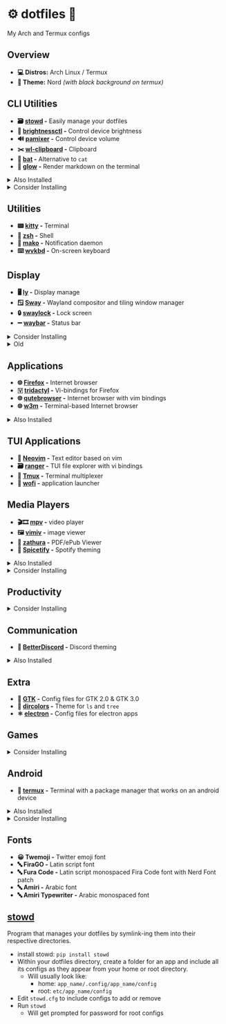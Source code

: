 # ⚙️ dotfiles 🔧

My Arch and Termux configs

## Overview

- **💻 Distros:** Arch Linux / Termux
- **🎨 Theme:** Nord _(with black background on termux)_

## CLI Utilities

- **🗃️ [stowd](stowd) -** Easily manage your dotfiles
- **🔆 [brightnessctl](brightnessctl) -** Control device brightness
- **🔊 [pamixer](pamixer) -** Control device volume
- **✂️ [wl-clipboard](wl-clipboard) -** Clipboard
- **📄 [bat](bat) -** Alternative to `cat`
- **🌟 [glow](glow) -** Render markdown on the terminal
<details>
  <summary>Also Installed</summary>

- **📂 exa -** Modern `ls` ![][osi]
- **🔍 fd -** Alternative to `find`
- **🗜 atool -** Manage archives (zit, tar, etc.)
- **📖 tldr -** Simplified man pages
- **🔨 ansible -**
- **🔗 stow -** Symlink manager for dotfiles
- **#️⃣ tea -** CLI tool to manage gitea
- **#️⃣ gh -** CLI tool to manage github
</details>
<details>
  <summary>Consider Installing</summary>

- **🗄️ [duf](https://github.com/muesli/duf) -** `df` alternative
- **🔎 [fzf](https://github.com/junegunn/fzf) -** CLI fuzzy finder
- **🔔 [undistract-me](https://github.com/jml/undistract-me) -** Notifies when slow terminal commands finish
- **🤬 [The Fuck](https://github.com/nvbn/thefuck) -** Corrects last console command
- **🌳 [broot](https://github.com/Canop/broot) -** a usable `tree`
</details>

## Utilities

- **📟 [kitty](kitty) -** Terminal
- **🐚 [zsh](zsh) -** Shell
- **🔔 [mako](mako) -** Notification daemon
- **⌨️ [wvkbd](wvkbd) -** On-screen keyboard

## Display

- **🖥 [ly](ly) -** Display manage
- **🪟 [Sway](sway) -** Wayland compositor and tiling window manager
- **🔒 [swaylock](swaylock) -** Lock screen
- **➖ [waybar](waybar) -** Status bar
<details>
  <summary>Consider Installing</summary>

- **swayidle -**
</details>
<details>
  <summary>Old</summary>

- **🪟 [river](river) -** Wayland compositor and tiling window manager
- **🪟 qtile -** Windows Manager configured in python\
- **⚙ Xresources -** Config files for Xresources
</details>

## Applications

- **🌐 [Firefox](firefox) -** Internet browser
- **🇻 [tridactyl](tridactyl) -** Vi-bindings for Firefox
- **🌐 [qutebrowser](qutebrowser) -** Internet browser with vim bindings
- **🌐 [w3m](w3m) -** Terminal-based Internet browser
<details>
  <summary>Also Installed</summary>

- **🔐 Bitwarden -** Password manager
- **🔄 Syncthing -** File sync
</details>

## TUI Applications

- **📝 [Neovim](neovim) -** Text editor based on vim
- **🗃 [ranger](ranger) -** TUI file explorer with vi bindings
- **🔳 [Tmux](tmux) -** Terminal multiplexer
- **🚀 [wofi](wofi) -** application launcher

## Media Players

- **🎬🎞️ [mpv](mpv) -** video player
- **🖼️ [vimiv](vimiv) -** image viewer
- **📃 [zathura](zathura) -** PDF/ePub Viewer
- **🎨 [Spicetify](spicetify) -** Spotify theming
<details>
  <summary>Also Installed</summary>

- **🎵🎶 Spotify -** Spotify client
</details>
<details>
  <summary>Consider Installing</summary>

- **🖼️ [imv](imv) -** image viewer
- **🖼️ [mvi](mvi) -** image viewer
- **🔤 [OSD Lyrics](https://github.com/osdlyrics/osdlyrics) -** Show synced lyrics with your favorite media player on Linux
</details>

## Productivity

<details>
  <summary>Consider Installing</summary>

- **🗓️ [calcurse](calcurse) -** TUI calendar
- **📝📋 [Taskwarrior](taskwarrior) -** TUI TODO list
- **📄 [LibreOffice](https://www.libreoffice.org/) -** Office suite
- **📄 [Calligra](https://www.libreoffice.org/) -** Office suite
</details>

## Communication

- **🎨 [BetterDiscord](betterdiscord) -** Discord theming
<details>
  <summary>Also Installed</summary>

- **💬 Discord -** Discord client
- **💬 Element -** Matrix client
- **💬 Telegram -** Telegram client
- **💬 Signal -** Signal client
</details>

## Extra

- **🎨 [GTK](gtk) -** Config files for GTK 2.0 & GTK 3.0
- **🎨 [dircolors](dircolors) -** Theme for `ls` and `tree`
- **⚛️ [electron](electron) -** Config files for electron apps

## Games

<details>
  <summary>Consider Installing</summary>

- **🎮 [0 A.D.](https://play0ad.com/) -** A free, open-source, historical Real Time Strategy (RTS) game
- **🎮 [FreeCiv](https://www.freeciv.org/) -** A Free and Open Source empire-building strategy game inspired by the history of human civilization
- **🎮 [Heroic](https://heroicgameslauncher.com/) -** Open Source GOG and Epic games launcher
</details>

## Android

- **📱 [termux](termux) -** Terminal with a package manager that works on an android device
<details>
  <summary>Also Installed</summary>

- **📱 KDE Connect -** Connect to Android phone and other devices
- **📱 srccpy -** Display and control your Android device
</details>
<details>
  <summary>Consider Installing</summary>

- **📱 [Anbox](https://anbox.io/) -** Run Android applications on any GNU/Linux operating system.
- **📱 [Waydroid](https://waydro.id/) -** Waydroid uses a container-based approach to boot a full Android system on a regular GNU/Linux system like Ubuntu.
- **📱 [guiscrcpy](https://github.com/srevinsaju/guiscrcpy) -** Open Source GUI based Android Screen Mirroring System
</details>

## Fonts

- **😀 Twemoji -** Twitter emoji font
- **🔤 FiraGO -** Latin script font
- **🔤 Fura Code -** Latin script monospaced Fira Code font with Nerd Font patch
- **🔤 Amiri -** Arabic font
- **🔤 Amiri Typewriter -** Arabic monospaced font

## [stowd](https://github.com/ghassan0/stowd)

Program that manages your dotfiles by symlink-ing them into their respective directories.

- install stowd: `pip install stowd`
- Within your dotfiles directory, create a folder for an app and include all its configs as they appear from your home or root directory.
  - Will usually look like:
    - home: `app_name/.config/app_name/config`
    - root: `etc/app_name/config`
- Edit `stowd.cfg` to include configs to add or remove
- Run `stowd`
  - Will get prompted for password for root configs

[osi]: ./.img/osi.svg

